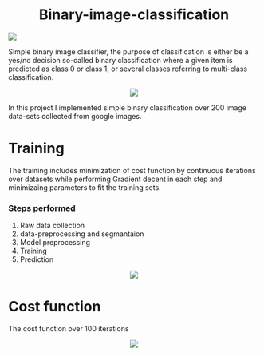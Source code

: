 



<h1 align="center">Binary-image-classification</h1>


<img src="https://img.shields.io/badge/Python-FFD43B?style=for-the-badge&logo=python&logoColor=darkgreen">


<p>
Simple binary image classifier, the purpose of classification is either be a yes/no decision so-called binary classification where a given item is predicted as class 0 or class 1, or several classes referring to multi-class classification.
</p>


<div align="center">
<img src ="https://i.imgur.com/FV8BAjN.png">
</div>

In this project I implemented simple binary classification over  200 image data-sets collected from google images.


# Training 
The training includes minimization of cost function by continuous iterations over datasets while performing Gradient decent in each step and minimizaing parameters to fit the training sets.

### Steps performed
1. Raw data collection
2. data-preprocessing and segmantaion
3. Model preprocessing
4. Training
5. Prediction

<div align="center">
<img src="https://i.imgur.com/oOdUs6k.png">
</div>

# Cost function 

The cost function over 100 iterations
<div align="center">
<img src="https://i.imgur.com/dIRIAAe.png">
</div>